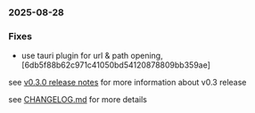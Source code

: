 ### 2025-08-28

### Fixes
+ use tauri plugin for url & path opening, [6db5f88b62c971c41050bd54120878809bb359ae]

see [v0.3.0 release notes](https://github.com/mrjackwills/obliqoro/releases/tag/v0.3.0) for more information about v0.3 release

see <a href='https://github.com/mrjackwills/obliqoro/blob/main/CHANGELOG.md'>CHANGELOG.md</a> for more details
